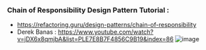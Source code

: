 ### Chain of Responsibility Design Pattern Tutorial :
* https://refactoring.guru/design-patterns/chain-of-responsibility
* Derek Banas : https://www.youtube.com/watch?v=jDX6x8qmjbA&list=PLE7E8B7F4856C9B19&index=86
![image](https://user-images.githubusercontent.com/30351771/134654302-949a5fad-dbde-4a38-843e-cc6eb5bd4c30.png)
